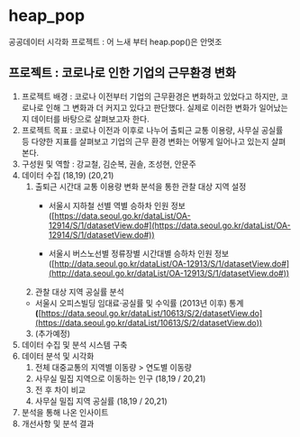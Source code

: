 # heap_pop

공공데이터 시각화 프로젝트 : 어 느새 부터 heap.pop()은 안멋조

## 프로젝트 : 코로나로 인한 기업의 근무환경 변화

1. 프로젝트 배경 : 코로나 이전부터 기업의 근무환경은 변화하고 있었다고 하지만, 코로나로 인해 그 변화과 더 커지고 있다고 판단했다. 실제로 이러한 변화가 일어났는지 데이터를 바탕으로 살펴보고자 한다.
2. 프로젝트 목표 : 코로나 이전과 이후로 나누어 출퇴근 교통 이용량, 사무실 공실률 등 다양한 지표를 살펴보고 기업의 근무 환경 변화는 어떻게 일어나고 있는지 살펴본다.
3. 구성원 및 역할 : 강교철, 김순복, 권솔, 조성현, 안문주 
4. 데이터 수집 (18,19) (20,21)
    1. 출퇴근 시간대 교통 이용량 변화 분석을 통한 관찰 대상 지역 설정
        - 서울시 지하철 선별 역별 승하차 인원 정보
        ([https://data.seoul.go.kr/dataList/OA-12914/S/1/datasetView.do#](https://data.seoul.go.kr/dataList/OA-12914/S/1/datasetView.do#))
        
        - 서울시 버스노선별 정류장별 시간대별 승하차 인원 정보
        ([http://data.seoul.go.kr/dataList/OA-12913/S/1/datasetView.do#](http://data.seoul.go.kr/dataList/OA-12913/S/1/datasetView.do#))
    2. 관찰 대상 지역 공실률 분석
    - 서울시 오피스빌딩 임대료·공실률 및 수익률 (2013년 이후) 통계 ****(****[https://data.seoul.go.kr/dataList/10613/S/2/datasetView.do](https://data.seoul.go.kr/dataList/10613/S/2/datasetView.do))
    3. (추가예정)
5. 데이터 수집 및 분석 시스템 구축
6. 데이터 분석 및 시각화
    1. 전체 대중교통의 지역별 이동량 > 연도별 이동량
    2. 사무실 밀집 지역으로 이동하는 인구 (18,19 / 20,21)
    3. 전 후 차이 비교
    4. 사무실 밀집 지역 공실률 (18,19 / 20,21)
7. 분석을 통해 나온 인사이트
8. 개선사항 및 분석 결과